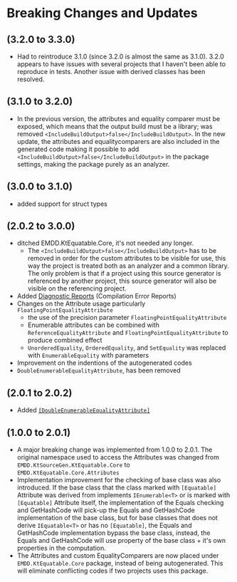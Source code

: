 # Breaking Changes and Updates
## (3.2.0 to 3.3.0)
- Had to reintroduce 3.1.0 (since 3.2.0 is almost the same as 3.1.0). 3.2.0 appears to have issues with several projects that I haven't been able to reproduce in tests. Another issue with derived classes has been resolved. 
## (3.1.0 to 3.2.0)
- In the previous version, the attributes and equality comparer must be exposed, which means that the output build must be a library; was removed ```<IncludeBuildOutput>false</IncludeBuildOutput>```. In the new update, the attributes and equalitycomparers are also included in the generated code making it possible to add ```<IncludeBuildOutput>false</IncludeBuildOutput>``` in the package settings, making the package purely as an analyzer.
## (3.0.0 to 3.1.0)
- added support for struct types
## (2.0.2 to 3.0.0)
- ditched EMDD.KtEquatable.Core, it's  not needed any longer.
    * The `<IncludeBuildOutput>false</IncludeBuildOutput>` has to be removed in order for the custom attributes to be visible for use, this way the project is treated both as an analyzer and a common library. The only problem is that if a project using this source generator is referenced by another project, this source generator will also be visible on the referencing project.
- Added [Diagnostic Reports](https://github.com/marlond18/EMDD.KtEquatable/blob/main/Diagnostics.md) (Compilation Error Reports)
- Changes on the Attribute usage particularly `FloatingPointEqualityAttribute`
    - the use of the precision parameter `FloatingPointEqualityAttribute`
    - Enumerable attributes can be combined with `ReferenceEqualityAttribute` and `FloatingPointEqualityAttribute` to produce combined effect
    - `UnorderedEquality`, `OrderedEquality`, and `SetEquality` was replaced with `EnumerableEquality` with parameters
- Improvement on the indentions of the autogenerated codes
- `DoubleEnumerableEqualityAttribute`,  has been removed
## (2.0.1 to 2.0.2)
- Added [```[DoubleEnumerableEqualityAttribute]```](https://github.com/marlond18/EMDD.KtEquatable/blob/main/src/EMDD.KtEquatable.Core/Attributes/DoubleEnumerableEqualityAttribute.cs)
## (1.0.0 to 2.0.1)
- A major breaking change was implemented from 1.0.0 to 2.0.1. The original namespace used to access the Attributes was changed from  ```EMDD.KtSourceGen.KtEquatable.Core``` to ```EMDD.KtEquatable.Core.Attributes```
- Implementation improvement for the checking of base class was also introduced. If the base class that the class marked with ```[Equatable]``` Attribute was derived from implements ```IEnumerable<T>``` or is marked with ```[Equatable]``` Attribute itself, the implementation of the Equals checking and GetHashCode will pick-up the Equals and GetHashCode implementation of the base class, but for base classes that does not derive ```IEquatable<T>``` or has no ```[Equatable]```, the Equals and GetHashCode implementation bypass the base class, instead, the Equals and GetHashCode  will use property of the base class + it's own properties in the computation.
-  The Attributes and custom EqualityComparers are now placed under ```EMDD.KtEquatable.Core``` package, instead of being autogenerated. This will eliminate conflicting codes if two projects uses this package. 
